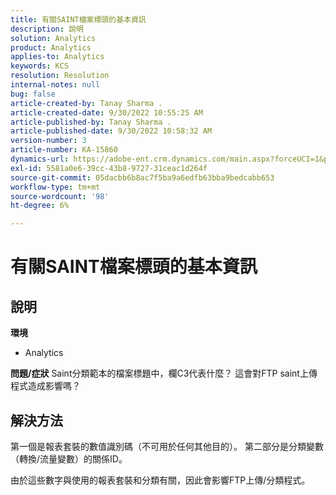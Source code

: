 ```yaml
---
title: 有關SAINT檔案標頭的基本資訊
description: 說明
solution: Analytics
product: Analytics
applies-to: Analytics
keywords: KCS
resolution: Resolution
internal-notes: null
bug: false
article-created-by: Tanay Sharma .
article-created-date: 9/30/2022 10:55:25 AM
article-published-by: Tanay Sharma .
article-published-date: 9/30/2022 10:58:32 AM
version-number: 3
article-number: KA-15860
dynamics-url: https://adobe-ent.crm.dynamics.com/main.aspx?forceUCI=1&pagetype=entityrecord&etn=knowledgearticle&id=bbc6275e-ae40-ed11-9db1-0022480868ff
exl-id: 5581a0e6-39cc-43b8-9727-31ceac1d264f
source-git-commit: 05dacbb6b8ac7f5ba9a6edfb63bba9bedcabb653
workflow-type: tm+mt
source-wordcount: '98'
ht-degree: 6%

---
```


# 有關SAINT檔案標頭的基本資訊

## 說明

<b>環境</b>
- Analytics



<b>問題/症狀</b>
Saint分類範本的檔案標題中，欄C3代表什麼？ 這會對FTP saint上傳程式造成影響嗎？


## 解決方法


第一個是報表套裝的數值識別碼（不可用於任何其他目的）。 第二部分是分類變數（轉換/流量變數）的關係ID。

由於這些數字與使用的報表套裝和分類有關，因此會影響FTP上傳/分類程式。
